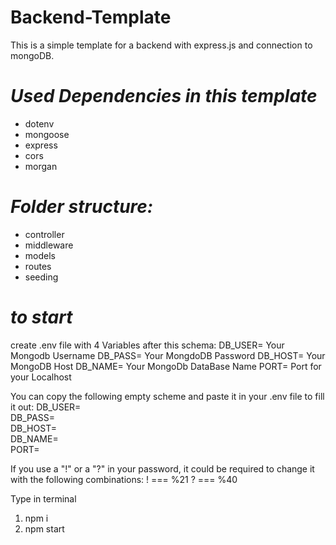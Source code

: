 # **Backend-Template**

This is a simple template for a backend with express.js and connection to mongoDB.

# *Used Dependencies in this template*
- dotenv
- mongoose
- express
- cors
- morgan

# *Folder structure:*
- controller
- middleware
- models
- routes
- seeding

# *to start*
create .env file with 4 Variables after this schema: 
DB_USER=  Your Mongodb Username 
DB_PASS=  Your MongdoDB Password
DB_HOST=  Your MongoDB Host 
DB_NAME=  Your MongoDb DataBase Name
PORT=     Port for your Localhost

You can copy the following empty scheme and paste it in your .env file to fill it out:
DB_USER=   
DB_PASS=  
DB_HOST=   
DB_NAME=  
PORT=     


If you use a "!" or a "?" in your password, it could be required to change it with the following combinations:
! === %21
? === %40

Type in terminal
1.  npm i 
2.  npm start